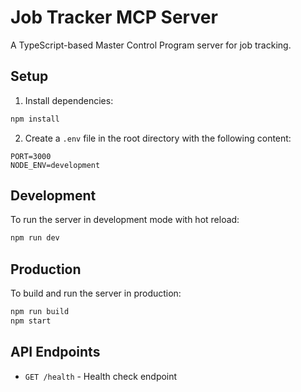 # Job Tracker MCP Server

A TypeScript-based Master Control Program server for job tracking.

## Setup

1. Install dependencies:
```bash
npm install
```

2. Create a `.env` file in the root directory with the following content:
```
PORT=3000
NODE_ENV=development
```

## Development

To run the server in development mode with hot reload:
```bash
npm run dev
```

## Production

To build and run the server in production:
```bash
npm run build
npm start
```

## API Endpoints

- `GET /health` - Health check endpoint 